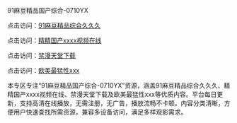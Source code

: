 91麻豆精品国产综合-0710YX

点击访问：<a href="https://heiliaowzu4ur.pages.dev">91麻豆精品综合久久久</a>

点击访问：<a href="https://heiliaozj3tjd.pages.dev">精精国产xxxx视频在线</a>

点击访问：<a href="https://heiliaoe8ajia.pages.dev">禁漫天堂下载</a>

点击访问：<a href="https://heiliaoxqkkct.pages.dev">欧美最猛性xxx</a>

本专区专注“91麻豆精品国产综合-0710YX”资源，涵盖91麻豆精品综合久久久、精精国产xxxx视频在线、禁漫天堂下载及欧美最猛性xxx等优质内容。平台每日更新，支持高清在线播放，无需注册，无广告，播放流畅不卡顿。内容分类清晰，方便用户快速查找所需资源，兼容多设备访问，满足多样观影需求。

<span style="display:none;">[Canonical link](https://github.com/sau20250710/so11)</span>

